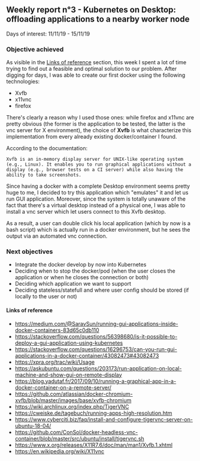 ## Weekly report n°3 - Kubernetes on Desktop: offloading applications to a nearby worker node

Days of interest: 11/11/19 - 15/11/19


### Objective achieved

As visible in the [Links of reference](#link-of-reference) section, this week I spent a lot of time trying to find out a feasible and optimal solution to our problem. After digging for days, I was able to create our first docker using the following technologies:

* Xvfb
* x11vnc
* firefox

There's clearly a reason why I used those ones: while firefox and x11vnc are pretty obvious (the former is the application to be tested, the latter is the vnc server for X environment), the choice of **Xvfb** is what characterize this implementation from every already existing docker/container I found.

According to the documentation:

``
Xvfb is an in-memory display server for UNIX-like operating system (e.g., Linux). It enables you to run graphical applications without a display (e.g., browser tests on a CI server) while also having the ability to take screenshots.
``

Since having a docker with a complete Desktop environment seems pretty huge to me, I decided to try this application which "emulates" it and let us run GUI application. Moreover, since the system is totally unaware of the fact that there's a virtual desktop instead of a physical one, I was able to install a vnc server which let users connect to this Xvfb desktop.

As a result, a user can double click his local application (which by now is a bash script) which is actually run in a docker environment, but he sees the output via an automated vnc connection.

### Next objectives

* Integrate the docker develop by now into Kubernetes
* Deciding when to stop the docker/pod (when the user closes the application or when he closes the connection or both)
* Deciding which application we want to support
* Deciding stateless/statefull and where user config should be stored (if locally to the user or not)

#### Links of reference

* <https://medium.com/@SaravSun/running-gui-applications-inside-docker-containers-83d65c0db110>
* <https://stackoverflow.com/questions/56398680/is-it-possible-to-deploy-a-gui-application-using-kubernetes>
* <https://stackoverflow.com/questions/16296753/can-you-run-gui-applications-in-a-docker-container/43082473#43082473>
* <https://xpra.org/trac/wiki/Usage>
* <https://askubuntu.com/questions/203173/run-application-on-local-machine-and-show-gui-on-remote-display>
* <https://blog.yadutaf.fr/2017/09/10/running-a-graphical-app-in-a-docker-container-on-a-remote-server/>
* <https://github.com/atlassian/docker-chromium-xvfb/blob/master/images/base/xvfb-chromium>
* <https://wiki.archlinux.org/index.php/TigerVNC>
* <https://cweiske.de/tagebuch/running-apps-high-resolution.htm>
* <https://www.cyberciti.biz/faq/install-and-configure-tigervnc-server-on-ubuntu-18-04/>
* <https://github.com/ConSol/docker-headless-vnc-container/blob/master/src/ubuntu/install/tigervnc.sh>
* <https://www.x.org/releases/X11R7.6/doc/man/man1/Xvfb.1.xhtml>
* <https://en.wikipedia.org/wiki/X11vnc>
